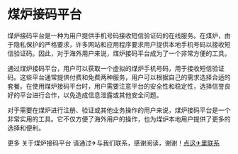 # 煤炉接码平台

煤炉接码平台是一种为用户提供手机号码接收短信验证码的在线服务。在煤炉，由于隐私保护的严格要求，许多网站和应用程序要求用户提供本地手机号码以接收短信验证码。因此，对于海外用户来说，煤炉接码平台成为了一个非常方便的工具。

通过煤炉接码平台，用户可以获取一个虚拟的煤炉手机号码，用于接收短信验证码。这些平台通常提供付费和免费两种服务，用户可以根据自己的需求选择合适的套餐。在使用煤炉接码平台时，用户需要注意平台的安全性和稳定性，选择信誉良好的平台进行合作，以免造成信息泄露或其他安全问题。

对于需要在煤炉进行注册、验证或其他业务操作的用户来说，煤炉接码平台是一个非常实用的工具。它不仅方便了海外用户的操作，也为煤炉本地用户提供了更多的选择和便利。

更多 关于煤炉接码平台 请通过✈与我们联系，感谢阅读，谢谢！[点这✈里联系](https://kksks.com)
